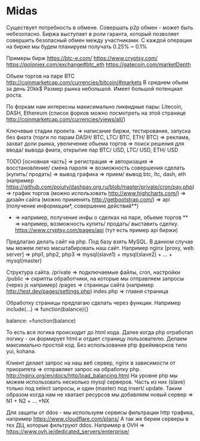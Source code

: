 # Midas

Существует потребность в обмене. Совершать p2p обмен - может быть небезопасно.
Биржа выступает в роли гаранта, который позволяет совершить безопасный обмен между участниками.
С каждой операции на бирже мы будем планируем получать 0.25% ~ 0.1%

Примеры бирж
https://btc-e.com/
https://www.cryptsy.com/
https://poloniex.com/exchange#btc_eth
https://gatecoin.com/marketDepth

Обьем торгов на паре BTC
http://coinmarketcap.com/currencies/bitcoin/#markets
В среднем обьем за день 20kk$
Размер рынка небольшой. Имеет большой потенциал роста.

По форкам нам интересны макисимально ликвидные пары: Litecoin, DASH, Ethereum
(список форков можно посмотреть на этой странице http://coinmarketcap.com/currencies/views/all/)

Ключевые стадии проекта.
=> написание биржи, тестирование, запуска без фиата (торги по парам DASH/ BTC, LTC/ BTC, ETH/ BTC)
=> реклама, захват доли рынка, увеличение обьема торгов
=> поиск решения для ввода/ вывода фиата, открытие пар BTC/ USD, LTC/ USD, ETH/ USD

TODO [основная часть]
=> регистрация
=> авторизация
=> восстановление/ смена пароля
=> возможность совершения сделать (купить/ продать)
=> вывод графика
=> прием/ вывод btc, ltc, dash, eth (например https://github.com/poiuty/dashpay.org.ru/blob/master/private/cron/pay.php)
=> график торгов (можно использовать http://www.highcharts.com/)
=> дизайн сайта (можно применить http://getbootstrap.com/)
=> api (получение информации*, совершение действий**)
* => например, получение инфы о сделках на паре, обьеме торгов
** => например, возможность купить/ продать/ выставить сделку.
https://www.cryptsy.com/pages/api (тут есть пример api биржи)

Предлагаю делать сайт на php. Под базу взять MySQL.
В данном случае мы можем легко масштабировать наш сайт.
Например nginx [proxy, web server] => php1, php2, php3 => mysql(slave1) + mysql(slave2) + ... + mysql(master)

Структура сайта.
/private => подключаемые файлы, cron, настройки
/public => скрипты обработчики, на которые мы отправляем запросы (через js например)
/pages => страницы сайта (например http://test.dev/pages/settings.php)
index.php => главня страница

Обработку страницы предлагаю сделать через функции. Например
<php> include(...) => function(balance){} </php>
<html> balance: =function(balance)</html>

То есть вся логика происходит до html кода.
Далее когда php отработал логику - он формирует html и отдает страницу пользователю.
Делаем максимально простой код. Без использования php фреймворков типо yui, kohana.

Клиент делает запрос на наш веб сервер, nginx в зависимости от приоритета => отправляет запрос на обработку php.
http://nginx.org/en/docs/http/load_balancing.html
На уровне php мы можем использовать несколько mysql серверов. Часть из них (slave) только под select запросы, и один (master) под insert/ update.
Таким образом когда нам не хватает ресурсов мы добавляем новый сервер => N1 + N2 + ... +NX

Для защиты от ddos - мы используем сервисы фильтрации http трафика, например https://www.cloudflare.com/plans/
А так же берем серверы в тех ДЦ, которые фильтруют ddos. Например в OVH => https://www.ovh.ie/dedicated_servers/enterprise/

